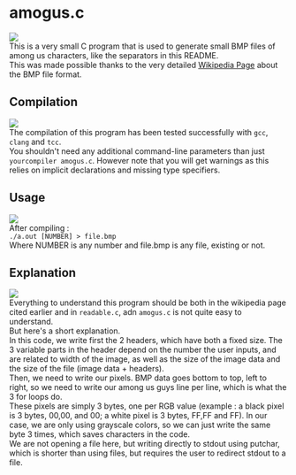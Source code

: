 # amogus.c
![](https://linuxcat.tech/sep.bmp)\
This is a very small C program that is used to generate small BMP files of among us characters, like the separators in this README.\
This was made possible thanks to the very detailed [Wikipedia Page](https://en.wikipedia.org/wiki/BMP_file_format) about the BMP file format.
## Compilation
![](https://linuxcat.tech/sep.bmp)\
The compilation of this program has been tested successfully with `gcc`, `clang` and `tcc`.\
You shouldn't need any additional command-line parameters than just `yourcompiler amogus.c`. However note that you will get warnings as this relies on implicit declarations and missing type specifiers.
## Usage
![](https://linuxcat.tech/sep.bmp)\
After compiling :\
`./a.out [NUMBER] > file.bmp`\
Where NUMBER is any number and file.bmp is any file, existing or not.
## Explanation
![](https://linuxcat.tech/sep.bmp)\
Everything to understand this program should be both in the wikipedia page cited earlier and in `readable.c`, adn `amogus.c` is not quite easy to understand.\
But here's a short explanation.\
In this code, we write first the 2 headers, which have both a fixed size. The 3 variable parts in the header depend on the number the user inputs, and are related to width of the image, as well as the size of the image data and the size of the file (image data + headers).\
Then, we need to write our pixels. BMP data goes bottom to top, left to right, so we need to write our among us guys line per line, which is what the 3 for loops do.\
These pixels are simply 3 bytes, one per RGB value (example : a black pixel is 3 bytes, 00,00, and 00; a white pixel is 3 bytes, FF,FF and FF). In our case, we are only using grayscale colors, so we can just write the same byte 3 times, which saves characters in the code.\
We are not opening a file here, but writing directly to stdout using putchar, which is shorter than using files, but requires the user to redirect stdout to a file.